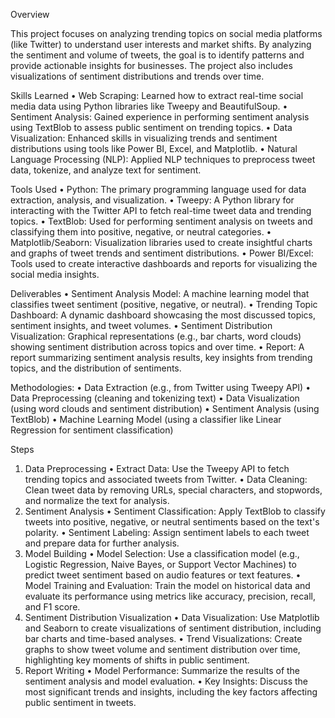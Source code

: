 Overview

This project focuses on analyzing trending topics on social media platforms (like Twitter) to understand user interests and market shifts.
By analyzing the sentiment and volume of tweets, the goal is to identify patterns and provide actionable insights for businesses. 
The project also includes visualizations of sentiment distributions and trends over time.

Skills Learned
•	Web Scraping: Learned how to extract real-time social media data using Python libraries like Tweepy and BeautifulSoup.
•	Sentiment Analysis: Gained experience in performing sentiment analysis using TextBlob to assess public sentiment on trending topics.
•	Data Visualization: Enhanced skills in visualizing trends and sentiment distributions using tools like Power BI, Excel, and Matplotlib.
•	Natural Language Processing (NLP): Applied NLP techniques to preprocess tweet data, tokenize, and analyze text for sentiment.


Tools Used
•	Python: The primary programming language used for data extraction, analysis, and visualization.
•	Tweepy: A Python library for interacting with the Twitter API to fetch real-time tweet data and trending topics.
•	TextBlob: Used for performing sentiment analysis on tweets and classifying them into positive, negative, or neutral categories.
•	Matplotlib/Seaborn: Visualization libraries used to create insightful charts and graphs of tweet trends and sentiment distributions.
•	Power BI/Excel: Tools used to create interactive dashboards and reports for visualizing the social media insights.

Deliverables
•	Sentiment Analysis Model: A machine learning model that classifies tweet sentiment (positive, negative, or neutral).
•	Trending Topic Dashboard: A dynamic dashboard showcasing the most discussed topics, sentiment insights, and tweet volumes.
•	Sentiment Distribution Visualization: Graphical representations (e.g., bar charts, word clouds) showing sentiment distribution across topics and over time.
•	Report: A report summarizing sentiment analysis results, key insights from trending topics, and the distribution of sentiments.

Methodologies:
•	Data Extraction (e.g., from Twitter using Tweepy API)
•	Data Preprocessing (cleaning and tokenizing text)
•	Data Visualization (using word clouds and sentiment distribution)
•	Sentiment Analysis (using TextBlob)
•	 Machine Learning Model (using a classifier like Linear Regression for sentiment classification)

Steps
1. Data Preprocessing
•	Extract Data: Use the Tweepy API to fetch trending topics and associated tweets from Twitter.
•	Data Cleaning: Clean tweet data by removing URLs, special characters, and stopwords, and normalize the text for analysis.
2. Sentiment Analysis
•	Sentiment Classification: Apply TextBlob to classify tweets into positive, negative, or neutral sentiments based on the text's polarity.
•	Sentiment Labeling: Assign sentiment labels to each tweet and prepare data for further analysis.
3. Model Building
•	Model Selection: Use a classification model (e.g., Logistic Regression, Naive Bayes, or Support Vector Machines) to predict tweet sentiment based on audio features or text features.
•	Model Training and Evaluation: Train the model on historical data and evaluate its performance using metrics like accuracy, precision, recall, and F1 score.
4. Sentiment Distribution Visualization
•	Data Visualization: Use Matplotlib and Seaborn to create visualizations of sentiment distribution, including bar charts and time-based analyses.
•	Trend Visualizations: Create graphs to show tweet volume and sentiment distribution over time, highlighting key moments of shifts in public sentiment.
5. Report Writing
•	Model Performance: Summarize the results of the sentiment analysis and model evaluation.
•	Key Insights: Discuss the most significant trends and insights, including the key factors affecting public sentiment in tweets.
